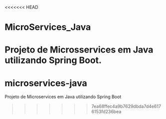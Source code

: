 <<<<<<< HEAD
# MicroServices_Java
Projeto de Microsservices em Java utilizando Spring Boot.
=======
# microservices-java
Projeto de Microservices em Java utilizando Spring Boot
>>>>>>> 7ea68ffec4a9b7629dbda7d4e6176153fd236bea
